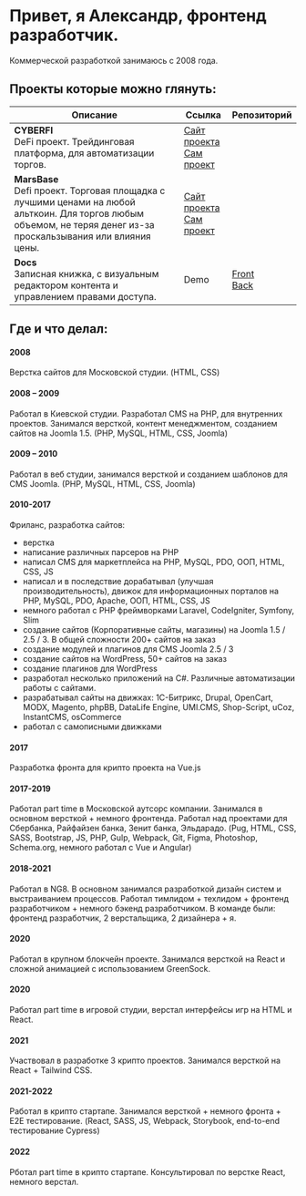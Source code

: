 # Привет, я Александр, фронтенд разработчик.

Коммерческой разработкой занимаюсь с 2008 года.


## Проекты которые можно глянуть:
| Описание | Ссылка | Репозиторий
| --- | --- |---
| **CYBERFI** <br /> DeFi проект. Трейдинговая платформа, для автоматизации торгов. | [Сайт проекта](https://cyberfi.tech) <br />[Сам проект](https://v2.cyberfi.tech) | 
| **MarsBase** <br /> Defi проект. Торговая площадка с лучшими ценами на любой альткоин. Для торгов любым объемом, не теряя денег из-за проскальзывания или влияния цены. | [Сайт проекта](https://marsbase.io) <br />[Сам проект](https://bnb.otcmarsbase.io) |
| **Docs** <br /> Записная книжка, с визуальным редактором контента и управлением правами доступа. | Demo | [Front](https://github.com/alexen2/docs-front) <br />[Back](https://github.com/alexen2/docs-back)


## Где и что делал:

#### 2008
Верстка сайтов для Московской студии.
(HTML, CSS)

#### 2008 – 2009
Работал в Киевской студии. 
Разработал CMS на PHP, для внутренних проектов. Занимался версткой, контент менеджментом, созданием сайтов на Joomla 1.5.
(PHP, MySQL, HTML, CSS, Joomla)

#### 2009 – 2010
Работал в веб студии, занимался версткой и созданием шаблонов для CMS Joomla.
(PHP, MySQL, HTML, CSS, Joomla)

#### 2010-2017
Фриланс, разработка сайтов:
- верстка
- написание различных парсеров на PHP
- написал CMS для маркетплейса на PHP, MySQL, PDO, ООП, HTML, CSS, JS
- написал и в последствие дорабатывал (улучшая производительность), движок для информационных порталов на PHP, MySQL, PDO, Apache, ООП, HTML, CSS, JS
- немного работал с PHP фреймворками Laravel, CodeIgniter, Symfony, Slim
- создание сайтов (Корпоративные сайты, магазины) на Joomla 1.5 / 2.5 / 3. В общей сложности 200+ сайтов на заказ
- создание модулей и плагинов для CMS Joomla 2.5 / 3
- создание сайтов на WordPress, 50+ сайтов на заказ
- создание плагинов для WordPress
- разработал несколько приложений на C#. Различные автоматизации работы с сайтами.
- разрабатывал сайты на движках: 1С-Битрикс, Drupal, OpenCart, MODX, Magento, phpBB, DataLife Engine, UMI.CMS, Shop-Script, uCoz, InstantCMS, osCommerce
- работал с самописными движками

#### 2017
Разработка фронта для крипто проекта на Vue.js

#### 2017-2019
Работал part time в Московской аутсорс компании. Занимался в основном версткой + немного фронтенда. Работал над проектами для Сбербанка, Райфайзен банка, Зенит банка, Эльдарадо.
(Pug, HTML, CSS, SASS, Bootstrap, JS, PHP, Gulp, Webpack, Git, Figma, Photoshop, Schema.org, немного работал с Vue и Angular)

#### 2018-2021
Работал в NG8. В основном занимался разработкой дизайн систем и выстраиванием процессов.
Работал тимлидом + техлидом + фронтенд разработчиком + немного бэкенд разработчиком.
В команде были: фронтенд разработчик, 2 верстальщика, 2 дизайнера + я.

#### 2020
Работал в крупном блокчейн проекте. Занимался версткой на React и сложной анимацией с использованием GreenSock.

#### 2020
Работал part time в игровой студии, верстал интерфейсы игр на HTML и React.

#### 2021
Участвовал в разработке 3 крипто проектов. Занимался версткой на React + Tailwind CSS.

#### 2021-2022
Работал в крипто стартапе. Занимался версткой + немного фронта + E2E тестирование.
(React, SASS, JS, Webpack, Storybook, end-to-end тестирование Cypress)

#### 2022
Рботал part time в крипто стартапе. Консультировал по верстке React, немного верстал.
